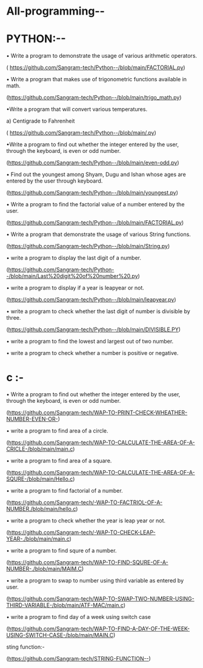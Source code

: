 # All-programming--
# PYTHON:--

• Write a program to demonstrate the usage of various arithmetic operators.

( https://github.com/Sangram-tech/Python--/blob/main/FACTORIAL.py)

• Write a program that makes use of trigonometric functions available in math.

(https://github.com/Sangram-tech/Python--/blob/main/trigo_math.py)

•Write a program that will convert various temperatures.

   a) Centigrade to Fahrenheit

( https://github.com/Sangram-tech/Python--/blob/main/.py)

•Write a program to find out whether the integer entered by the user, through the keyboard, is even or odd number. 

(https://github.com/Sangram-tech/Python--/blob/main/even-odd.py)

• Find out the youngest among Shyam, Dugu and Ishan whose ages are entered by the user through keyboard.

(https://github.com/Sangram-tech/Python--/blob/main/youngest.py)

• Write a program to find the factorial value of a number entered by the user.

(https://github.com/Sangram-tech/Python--/blob/main/FACTORIAL.py)

• Write a program that demonstrate the usage of various String functions.

(https://github.com/Sangram-tech/Python--/blob/main/String.py)

• write a program to display the last digit of a number.

(https://github.com/Sangram-tech/Python--/blob/main/Last%20digit%20of%20number%20.py)

• write a program to display if a year is leapyear or not.

(https://github.com/Sangram-tech/Python--/blob/main/leapyear.py)

• write a program to check whether the last digit of number is divisible by three.

(https://github.com/Sangram-tech/Python--/blob/main/DIVISIBLE.PY)


• write a program to find the lowest and largest out of two number.

• write a program to check whether a number is positive or negative.


# c :-

• Write a program to find out whether the integer entered by the user, through the keyboard, is even or odd number. 

(https://github.com/Sangram-tech/WAP-TO-PRINT-CHECK-WHEATHER-NUMBER-EVEN-OR-)

• write a program to find area of a circle.

(https://github.com/Sangram-tech/WAP-TO-CALCULATE-THE-AREA-OF-A-CRICLE-/blob/main/main.c)

• write a program to find area of a square.

(https://github.com/Sangram-tech/WAP-TO-CALCULATE-THE-AREA-OF-A-SQURE-/blob/main/Hello.c)

• write a program to find factorial of a number.

(https://github.com/Sangram-tech/-WAP-TO-FACTRIOL-OF-A-NUMBER./blob/main/hello.c)

• write a program to check whether the year is leap year or not.

(https://github.com/Sangram-tech/-WAP-TO-CHECK-LEAP-YEAR-./blob/main/main.c)

• write a program to find squre of a number.

(https://github.com/Sangram-tech/WAP-TO-FIND-SQURE-OF-A-NUMBER-./blob/main/MAIM.C)

• write a program to swap to number using third variable as entered by user.

(https://github.com/Sangram-tech/WAP-TO-SWAP-TWO-NUMBER-USING-THIRD-VARIABLE-/blob/main/ATF-MAC/main.c)

• write a program to find day of a week using switch case 

(https://github.com/Sangram-tech/WAP-TO-FIND-A-DAY-OF-THE-WEEK-USING-SWITCH-CASE-/blob/main/MAIN.C)

sting function:-

(https://github.com/Sangram-tech/STRING-FUNCTION--)

